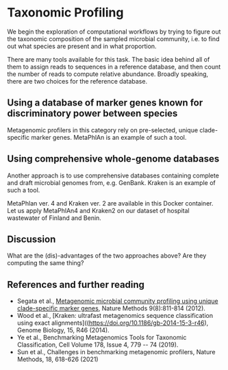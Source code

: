 # Taxonomic Profiling
We begin the exploration of computational workflows by trying to figure out the taxonomic composition of the sampled microbial community, i.e. to find out what species are present and in what proportion. 

There are many tools available for this task. The basic idea behind all of them to assign reads to  sequences in a reference database, and then count the number of reads to compute relative abundance. Broadly speaking, there are two choices for the reference database. 

## Using a database of marker genes known for discriminatory power between species
Metagenomic profilers in this category rely on pre-selected, unique clade-specific marker genes. MetaPhlAn is an example of such a tool. 

## Using comprehensive whole-genome databases
Another approach is to use comprehensive databases containing complete and draft microbial genomes from, e.g. GenBank. Kraken is an example of such a tool.

MetaPhlan ver. 4 and Kraken ver. 2 are available in this Docker container. 
Let us apply MetaPhlAn4 and Kraken2 on our dataset of hospital wastewater of Finland and Benin.

## Discussion
What are the (dis)-advantages of the two approaches above? Are they computing the same thing?

## References and further reading
- Segata et al., [Metagenomic microbial community profiling using unique clade-specific marker genes](https://doi.org/10.1038/nmeth.2066), Nature Methods 9(8):811-814 (2012).
- Wood et al., [Kraken: ultrafast metagenomics sequence classification using exact alignments]((https://doi.org/10.1186/gb-2014-15-3-r46), Genome Biology, 15, R46 (2014).
- Ye et al., Benchmarking Metagenomics Tools for Taxonomic Classification, Cell Volume 178, Issue 4, 779 -- 74 (2019).
- Sun et al., Challenges in benchmarking metagenomic profilers, Nature Methods, 18, 618-626 (2021)
  